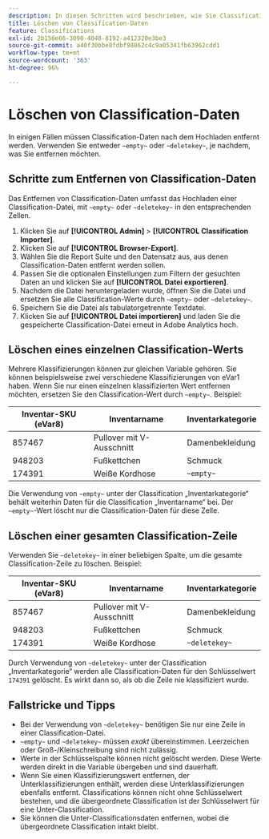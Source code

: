 ```yaml
---
description: In diesen Schritten wird beschrieben, wie Sie Classification-Daten löschen oder entfernen.
title: Löschen von Classification-Daten
feature: Classifications
exl-id: 2b156e66-3090-4048-8192-a412320e3be3
source-git-commit: a40f30bbe8fdbf98862c4c9a05341fb63962cdd1
workflow-type: tm+mt
source-wordcount: '363'
ht-degree: 96%

---
```


# Löschen von Classification-Daten

In einigen Fällen müssen Classification-Daten nach dem Hochladen entfernt werden. Verwenden Sie entweder `~empty~` oder `~deletekey~`, je nachdem, was Sie entfernen möchten.

## Schritte zum Entfernen von Classification-Daten

Das Entfernen von Classification-Daten umfasst das Hochladen einer Classification-Datei, mit `~empty~` oder `~deletekey~` in den entsprechenden Zellen.

1. Klicken Sie auf **[!UICONTROL Admin]** > **[!UICONTROL Classification Importer]**.
1. Klicken Sie auf **[!UICONTROL Browser-Export]**.
1. Wählen Sie die Report Suite und den Datensatz aus, aus denen Classification-Daten entfernt werden sollen.
1. Passen Sie die optionalen Einstellungen zum Filtern der gesuchten Daten an und klicken Sie auf **[!UICONTROL Datei exportieren]**.
1. Nachdem die Datei heruntergeladen wurde, öffnen Sie die Datei und ersetzen Sie alle Classification-Werte durch `~empty~` oder `~deletekey~`.
1. Speichern Sie die Datei als tabulatorgetrennte Textdatei.
1. Klicken Sie auf **[!UICONTROL Datei importieren]** und laden Sie die gespeicherte Classification-Datei erneut in Adobe Analytics hoch.

## Löschen eines einzelnen Classification-Werts

Mehrere Klassifizierungen können zur gleichen Variable gehören. Sie können beispielsweise zwei verschiedene Klassifizierungen von eVar1 haben. Wenn Sie nur einen einzelnen klassifizierten Wert entfernen möchten, ersetzen Sie den Classification-Wert durch `~empty~`. Beispiel:

| Inventar-SKU (eVar8) | Inventarname | Inventarkategorie |
| --- | --- | --- |
| 857467 | Pullover mit V-Ausschnitt | Damenbekleidung |
| 948203 | Fußkettchen | Schmuck |
| 174391 | Weiße Kordhose | `~empty~` |

Die Verwendung von `~empty~` unter der Classification „Inventarkategorie“ behält weiterhin Daten für die Classification „Inventarname“ bei. Der `~empty~`-Wert löscht nur die Classification-Daten für diese Zelle.

## Löschen einer gesamten Classification-Zeile

Verwenden Sie `~deletekey~` in einer beliebigen Spalte, um die gesamte Classification-Zeile zu löschen. Beispiel:

| Inventar-SKU (eVar8) | Inventarname | Inventarkategorie |
| --- | --- | --- |
| 857467 | Pullover mit V-Ausschnitt | Damenbekleidung |
| 948203 | Fußkettchen | Schmuck |
| 174391 | Weiße Kordhose | `~deletekey~` |

Durch Verwendung von `~deletekey~` unter der Classification „Inventarkategorie“ werden alle Classification-Daten für den Schlüsselwert `174391` gelöscht. Es wirkt dann so, als ob die Zeile nie klassifiziert wurde.

## Fallstricke und Tipps

* Bei der Verwendung von `~deletekey~` benötigen Sie nur eine Zeile in einer Classification-Datei.
* `~empty~` und `~deletekey~` müssen *exakt* übereinstimmen. Leerzeichen oder Groß-/Kleinschreibung sind nicht zulässig.
* Werte in der Schlüsselspalte können nicht gelöscht werden. Diese Werte werden direkt in die Variable übergeben und sind dauerhaft.
* Wenn Sie einen Klassifizierungswert entfernen, der Unterklassifizierungen enthält, werden diese Unterklassifizierungen ebenfalls entfernt. Classifications können nicht ohne Schlüsselwert bestehen, und die übergeordnete Classification ist der Schlüsselwert für eine Unter-Classification.
* Sie können die Unter-Classificationsdaten entfernen, wobei die übergeordnete Classification intakt bleibt.
